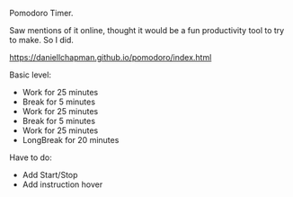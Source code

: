 Pomodoro Timer.

Saw mentions of it online, thought it would be a fun productivity tool to try to make. So I did.

https://daniellchapman.github.io/pomodoro/index.html

Basic level: 

* Work for 25 minutes
* Break for 5 minutes
* Work for 25 minutes
* Break for 5 minutes
* Work for 25 minutes
* LongBreak for 20 minutes

Have to do:

* Add Start/Stop
* Add instruction hover
